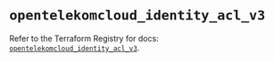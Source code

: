 # `opentelekomcloud_identity_acl_v3`

Refer to the Terraform Registry for docs: [`opentelekomcloud_identity_acl_v3`](https://registry.terraform.io/providers/opentelekomcloud/opentelekomcloud/1.36.42/docs/resources/identity_acl_v3).
